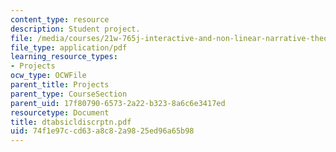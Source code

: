 ```yaml
---
content_type: resource
description: Student project.
file: /media/courses/21w-765j-interactive-and-non-linear-narrative-theory-and-practice-spring-2004/74f1e97ccd63a8c82a9825ed96a65b98_dtabsicldiscrptn.pdf
file_type: application/pdf
learning_resource_types:
- Projects
ocw_type: OCWFile
parent_title: Projects
parent_type: CourseSection
parent_uid: 17f80790-6573-2a22-b323-8a6c6e3417ed
resourcetype: Document
title: dtabsicldiscrptn.pdf
uid: 74f1e97c-cd63-a8c8-2a98-25ed96a65b98
---
```

